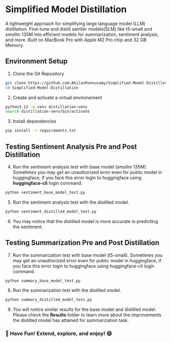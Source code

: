 # Simplified Model Distillation
A lightweight approach for simplifying large language model (LLM) distillation. Fine-tune and distill samller models(SLM) like t5-small and smollm 135M into  efficient models for summarization, sentiment analysis, and more. Built on MacBook Pro with Apple M2 Pro chip and 32 GB Memory.

## Environment Setup

1. Clone the Git Repository

```bash
git clone https://github.com:AhilanPonnusamy/Simplified-Model-Distillation.git
cd Simplified-Model-Distillation

```
2. Create and activate a virtual environement
```bash
python3.12 -m venv distillation-venv
source distillation-venv/bin/activate
```
3. Install dependencies
```bash
pip install -r requirements.txt
```
## Testing Sentiment Analysis Pre and Post Distillation
4. Run the sentiment analysis test with base model (smollm 135M). Sometimes you may get an unauthorized error even for public model in huggingface, if you face this error login to huggingface using **huggingface-cli** login command.
```bash
python sentiment_base_model_test.py
```
5. Run the sentiment analysis test with the distilled model.
```bash
python sentiment_distilled_model_test.py
```
6. You may notice that the distilled model is more accurate in predicting the sentiment.
   
## Testing Summarization Pre and Post Distillation
7. Run the summarization test with base model (t5-small). Sometimes you may get an unauthorized error even for public model in huggingface, if you face this error login to huggingface using huggingface-cli login command.
```bash
python summary_base_model_test.py
```
8. Run the summarization test with the distilled model.
```bash
python summary_distilled_model_test.py
```
9. You will notice similar results for the base model and distilled model. Please check the **Results** folder to learn more about the improvements the distilled model has attained for summarization task.
### 🎉 Have Fun! Extend, explore, and enjoy! 😄
